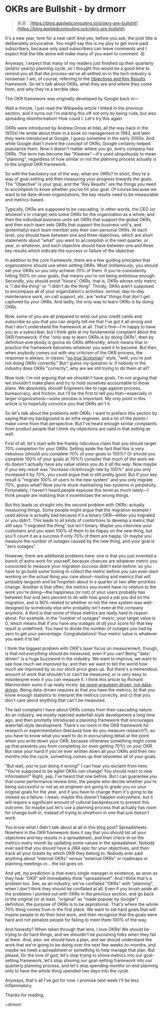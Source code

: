 <!--yml
category: 未分类
date: 2024-05-27 14:39:06
-->

# OKRs are Bullshit - by drmorr

> 来源：[https://blog.appliedcomputing.io/p/okrs-are-bullshit](https://blog.appliedcomputing.io/p/okrs-are-bullshit)

It's a new year, time for a new rant! And yes, before you ask, the post title is deliberately provocative. You might say this is my ploy to get more paid subscribers, because only paid subscribers can leave comments and I expect that the title alone will make many of you want to comment. 😝

Anyways, I expect that many of my readers just finished up their quarterly (and/or yearly) planning cycle, so I thought this would be a good time to remind you all that the process we've all settled on in the tech industry is nonsense: I am, of course, referring to the [Objectives and Key Results](https://en.wikipedia.org/wiki/Objectives_and_key_results) framework. So let's talk about OKRs, what they are and where they come from, and why they're a terrible idea.

The OKR framework was originally developed by Google back in—

Wait a minute, I just read the Wikipedia article I linked in the previous section, and it turns out I'm starting this off not only by being rude, but also spreading misinformation! How could I. Let's try this again.

OKRs were introduced by Andrew Grove at Intel, all the way back in the 1970s! He wrote about them in a book on management in 1983, and later they were introduced at Google, I guess sometime in the early 2000s. And while Google didn't *invent* the concept of OKRs, Google certainly helped popularize them. Now it doesn't matter where you go, every company has OKRs. The term has become like "Kleenex"—it's used ubiquitously to mean "planning", regardless of how similar or not the planning process actually is to the original OKR framework.

So with the backstory out of the way, what *are* OKRs? In short, they're a way of goal-setting and then measuring your progress towards the goals. The "Objective" is your goal, and the "Key Results" are the things you need to accomplish to know whether you've hit your goal. Of course because we want to be data-driven organizations, the key results need to be measurable and metrics-based.

Typically, OKRs are supposed to be cascading. In other words, the CEO (or whoever's in charge) sets some OKRs for the organization as a whole, and then the individual business units set OKRs that support the global OKRs, and then each team sets OKRs that support the business unit's, and (potentially) each team member sets their own personal OKRs. At each level, you should have between one and three objectives, which are short statements about "what" you want to accomplish in the next quarter, or year, or whatever, and each objective should have between one and three key results which indicate the success or failure of the objective.

In addition to the core framework, there are a few guiding principles that organizations should use when setting OKRs. Most (in)famously, you should set your OKRs so you only achieve 70% of them. If you're consistently hitting 100% on your goals, that means you're not being ambitious enough. Secondly, you should avoid "binary" OKRs, that is, OKRs whose only metric is "I did the thing" or "I didn't do the thing". Thirdly, OKRs aren't supposed to encompass all of your organization's activities: normal, day-to-day maintenance work, on-call support, etc. are "extra" things that don't get captured by your OKRs. And lastly, the only way to learn OKRs is by doing OKRs.

Now, some of you are all prepared to whip out your credit cards and subscribe so you that you can angrily tell me that I've got it all wrong and that I don't understand the framework at all. That's fine—I'm happy to have you as a subscriber, but I think gets at my fundamental complaint about the OKR framework: if the "only way to learn OKRs is by doing OKRs", then by definition everybody is gonna do OKRs differently, which means that in practice the framework becomes whatever you want it to become. But then, when anybody comes out with *any* criticism of the OKR process, the response is always, in classic "[no true Scotsman](https://en.wikipedia.org/wiki/No_true_Scotsman)" style, "well, you're just not doing OKRs correctly." But I guess my question is: if nobody in the industry does OKRs "correctly", why are we still trying to do them at all?

Now look: I'm not arguing that we shouldn't have goals. I'm not arguing that we shouldn't make plans and try to hold ourselves accountable to those plans. We absolutely should! Engineers like to rage against process, bureaucracy, and friction, but I'll be the first to tell you that—especially in larger organizations—*some* process is important. My only point in this article is to hopefully convince you that OKRs ain't it.

So let's talk about the problems with OKRs. I want to preface this section by saying that my background is an infra engineer, and a lot of the points I make come from that perspective. But I've heard enough similar complaints from product people that I think my objections are valid in that setting as well.

First of all, let's start with the frankly ridiculous claim that you should target 70% completion for your OKRs. Setting aside the fact that this is very nebulous (should you complete 70% of your goals to 100%? Or should you complete 100% of your goals at 70%?) consider that much of the work we do doesn't actually have any value unless you do it *all the way*. Now maybe if your key result was "increase clickthrough rate by 100%" and you only increased it by 70%, you could argue that is still pretty good. But if your key result is "migrate 100% of users to the new system" and you only migrate 70%, guess what? Now you're stuck maintaining two systems in perpetuity. Fortunately, I haven't heard people espouse this tenet as much lately—I think people are realizing that it incentivizes the wrong things.

But this leads us straight into the second problem with OKRs: actually measuring things. Some people might argue that the migration example I used above is actually bad because it's a binary OKR—either you migrated or you didn't. This leads to all kinds of contortions to develop a metric that still says "I migrated the thing" but isn't binary. Maybe you interview your customers and you want 100% of them to be happy on the new thing, but you'll count it as a success if only 70% of them are happy. Or maybe you measure the number of outages caused by the new thing, and your goal is "zero outages".

However, there are additional problems here: one is that you just invented a bunch of extra work for yourself, because chances are whatever metric you concocted to measure your migration success didn't exist before: so you have to go build some tooling to collect the metric before you can even start working on the actual thing you care about—tooling and metrics that will probably languish and be forgotten about in a quarter or two after priorities change. Another is that often, the metrics you invent have no relation to the work you're doing—the happiness (or not) of your users probably has between five and zero percent to do with how good a job you did on the migration, and is 90% related to whether or not the new system was well-designed by somebody else who probably isn't even at the company anymore. A third is that some of these metrics are really hard to reason about. For example, in the "number of outages" metric, your target value is 0, which means that if you have *any outages at all* your score for that key result is undefined. You have to divide the number of outages you had by zero to get your percentage. Congratulations! Your metric value is whatever you want it to be!

I think the biggest problem with OKR's laser focus on measurement, though, is that *not everything should be measured*, even if you can! Being "data-driven" is a huge buzzword in the industry. We want to improve, we want to see how much we improved by, and then we want to tell the world how much we improved by so our stock price goes up. But there's a tremendous amount of work that shouldn't or can't be measured, or is very easy to misinterpret even if you *can* measure it. I think this article by Richard Marmorstein sums it up really nicely: [be good-argument driven, not data-driven](https://twitchard.github.io/posts/2022-08-26-metrics-schmetrics.html). Being data-driven requires a) that you have the metrics, b) that you know enough statistics to interpret the metrics correctly, and c) that you don't care about anything that can't be measured.

The last complaint I have about OKRs comes from their cascading nature. As an industry, we mostly rejected waterfall-style development a long time ago, and then promptly introduced a planning framework that encourages waterfall-style development. There's no room in the OKR framework for research or experimentation (because how do you measure research?), so you have to know what you want to do in excruciating detail at the point when you write down your OKR, because otherwise something might come up that prevents you from completing (or even getting 70%) on your OKR. But raise your hand if you've ever written down all your OKRs and then two months into the cycle, something comes up that obsoletes all of your goals.

"But wait, you're just doing it wrong!" I can hear you exclaim from here. "You're supposed to be agile! OKRs can change! You should react to new information!" Right, yep, I've heard that one before. But I can guarantee you that come performance review time, the people who decide whether you're being successful or not as an engineer are going to grade you on your original goals for the year, and if you have to change them it's going to be viewed as a failure. I mean, maybe this doesn't happen *everywhere*, but it will require a significant amount of cultural backpressure to prevent this outcome. So maybe just let's use a planning process that actually has room for change built in, instead of trying to shoehorn in one that just doesn't work.

You know what I didn't talk about at all in this blog post? Spreadsheets. Nowhere in the OKR framework does it say that you should list all your objectives and key results in a spreadsheet, and then check in on the metrics every month by updating some values in the spreadsheet. Nobody ever said that you should have a JIRA epic for your objectives, and then track all your tickets by which OKR they belong to. Nobody ever said anything about "internal OKRs" versus "external OKRs" or roadmaps or planning meetings or… the list goes on.

And yet, my prediction is that every single manager in existence, as soon as they hear “OKR” will immediately think "spreadsheet". And I think that's a problem too. See, as an industry, we've conflated "OKRs" with "planning", when I don't think they should be conflated at all. Even if you brush aside all the problems I pointed out with OKRs in the previous section, and go back to the original (or at least, "original" as "made popular by Google") definition, the purpose of OKRs is to be aspirational. That's where the whole 70% thing comes from in the first place. We want to set hard goals that will inspire people to do their best work, and then recognize that the goals were hard and not penalize people for failing to meet them 100% of the way.

And honestly? When taken through that lens, I love OKRs! We *should* be trying to do hard things, and we shouldn't be punishing folks when they fail at them. And, also: we *should* have a plan, and we should understand the work that we're going to be doing over the next few weeks-to-months, and *maybe* we need a spreadsheet or something to help manage that plan. But please, for the love of god, let's stop trying to shove metrics into our goal-setting framework, let's stop shoving our goal-setting framework into our quarterly planning process, and let's stop spending months on end planning only to have the whole thing upended two days into the cycle.

Anyways, that's all I've got for now. I promise next week I'll be less inflammatory.

Thanks for reading,

~drmorr